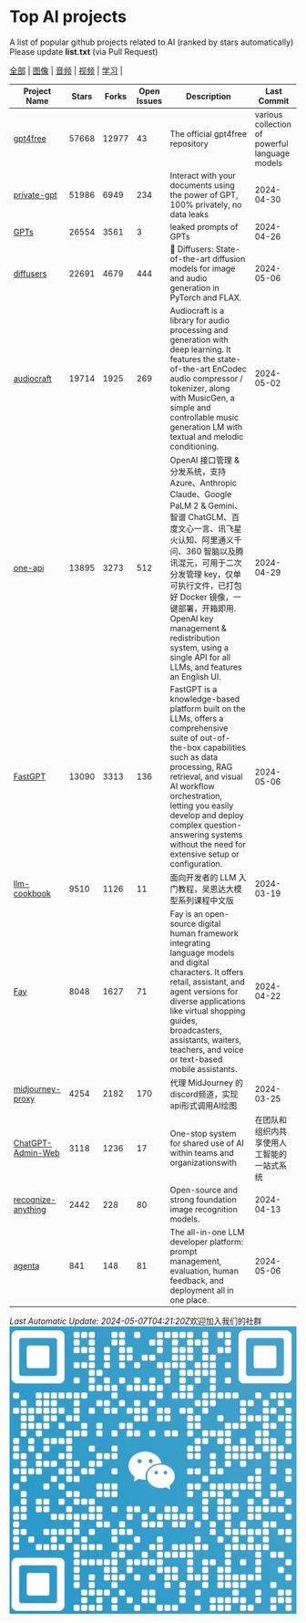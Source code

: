 # Top AI projects
A list of popular github projects related to AI (ranked by stars automatically)
Please update **list.txt** (via Pull Request)

<a href="./README.md">全部</a> |   <a href="./READMEpicture.md">图像</a> |   <a href="./READMEaudio.md">音频</a> | <a href="./READMEvideo.md">视频</a> | <a href="./READMElearn.md">学习</a> | 

| Project Name | Stars | Forks | Open Issues | Description | Last Commit |
| ------------ | ----- | ----- | ----------- | ----------- | ----------- |
| [gpt4free](https://github.com/xtekky/gpt4free) | 57668 | 12977 | 43 | The official gpt4free repository | various collection of powerful language models | 2024-05-06 |
| [private-gpt](https://github.com/zylon-ai/private-gpt) | 51986 | 6949 | 234 | Interact with your documents using the power of GPT, 100% privately, no data leaks | 2024-04-30 |
| [GPTs](https://github.com/linexjlin/GPTs) | 26554 | 3561 | 3 | leaked prompts of GPTs | 2024-04-26 |
| [diffusers](https://github.com/huggingface/diffusers) | 22691 | 4679 | 444 | 🤗 Diffusers: State-of-the-art diffusion models for image and audio generation in PyTorch and FLAX. | 2024-05-06 |
| [audiocraft](https://github.com/facebookresearch/audiocraft) | 19714 | 1925 | 269 | Audiocraft is a library for audio processing and generation with deep learning. It features the state-of-the-art EnCodec audio compressor / tokenizer, along with MusicGen, a simple and controllable music generation LM with textual and melodic conditioning. | 2024-05-02 |
| [one-api](https://github.com/songquanpeng/one-api) | 13895 | 3273 | 512 | OpenAI 接口管理 & 分发系统，支持 Azure、Anthropic Claude、Google PaLM 2 & Gemini、智谱 ChatGLM、百度文心一言、讯飞星火认知、阿里通义千问、360 智脑以及腾讯混元，可用于二次分发管理 key，仅单可执行文件，已打包好 Docker 镜像，一键部署，开箱即用. OpenAI key management & redistribution system, using a single API for all LLMs, and features an English UI. | 2024-04-29 |
| [FastGPT](https://github.com/labring/FastGPT) | 13090 | 3313 | 136 | FastGPT is a knowledge-based platform built on the LLMs, offers a comprehensive suite of out-of-the-box capabilities such as data processing, RAG retrieval, and visual AI workflow orchestration, letting you easily develop and deploy complex question-answering systems without the need for extensive setup or configuration. | 2024-05-06 |
| [llm-cookbook](https://github.com/datawhalechina/llm-cookbook) | 9510 | 1126 | 11 | 面向开发者的 LLM 入门教程，吴恩达大模型系列课程中文版 | 2024-03-19 |
| [Fay](https://github.com/xszyou/Fay) | 8048 | 1627 | 71 | Fay is an open-source digital human framework integrating language models and digital characters. It offers retail, assistant, and agent versions for diverse applications like virtual shopping guides, broadcasters, assistants, waiters, teachers, and voice or text-based mobile assistants. | 2024-04-22 |
| [midjourney-proxy](https://github.com/novicezk/midjourney-proxy) | 4254 | 2182 | 170 | 代理 MidJourney 的discord频道，实现api形式调用AI绘图 | 2024-03-25 |
| [ChatGPT-Admin-Web](https://github.com/AprilNEA/ChatGPT-Admin-Web) | 3118 | 1236 | 17 | One-stop system for shared use of AI within teams and organizationswith | 在团队和组织内共享使用人工智能的一站式系统 | 2023-12-27 |
| [recognize-anything](https://github.com/xinyu1205/recognize-anything) | 2442 | 228 | 80 | Open-source and strong foundation image recognition models. | 2024-04-13 |
| [agenta](https://github.com/Agenta-AI/agenta) | 841 | 148 | 81 | The all-in-one LLM developer platform: prompt management, evaluation, human feedback, and deployment all in one place. | 2024-05-06 |

*Last Automatic Update: 2024-05-07T04:21:20Z*欢迎加入我们的社群 ![](https://raw.githubusercontent.com/mouuii/picture/master/weichat.jpg) 